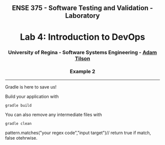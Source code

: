 <div align="center">

## ENSE 375 - Software Testing and Validation - Laboratory

# Lab 4: Introduction to DevOps

### University of Regina - Software Systems Engineering - [Adam Tilson](mailto:Adam.Tilson@uregina.ca)

### Example 2
</div>

---

Gradle is here to save us!

Build your application with

```
gradle build
```

You can also remove any intermediate files with 

```
gradle clean
```


pattern.matches("your regex code","input target")// return true if match, false otehrwise. 